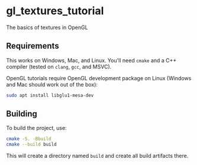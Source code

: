 # gl_textures_tutorial
The basics of textures in OpenGL

## Requirements

This works on Windows, Mac, and Linux. You'll need `cmake` and a C++ compiler (tested on `clang`, `gcc`, and MSVC).

OpenGL tutorials require OpenGL development package on Linux (Windows and Mac should work out of the box):

```sh
sudo apt install libglu1-mesa-dev
```

## Building

To build the project, use:

```bash
cmake -S. -Bbuild
cmake --build build
```

This will create a directory named `build` and create all build artifacts there.
